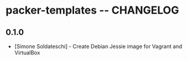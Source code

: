 # packer-templates -- CHANGELOG

## 0.1.0
- [Simone Soldateschi] - Create Debian Jessie image for Vagrant and VirtualBox
